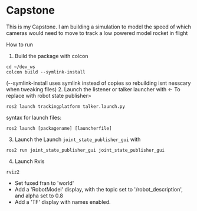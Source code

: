 # Capstone
This is my Capstone. I am building a simulation to model the speed of which cameras would need to move to track a low powered model rocket in flight

How to run
1. Build the package with colcon
```
cd ~/dev_ws
colcon build --symlink-install 
```
(--symlink-install uses symlink instead of copies so rebuilding isnt nesscary when tweaking files)
2. Launch the listener or talker launcher with <- To replace with robot state publisher>
```
ros2 launch trackingplatform talker.launch.py
```

syntax for launch files:
```
ros2 launch [packagename] [launcherfile]
```

3. Launch the Launch `joint_state_publisher_gui` with 
```
ros2 run joint_state_publisher_gui joint_state_publisher_gui
```

4. Launch Rvis
```
rviz2
```

- Set fuxed fran to 'world'
- Add a 'RobotModel' display, with the topic set to '/robot_description', and alpha set to 0.8
- Add a 'TF' display with names enabled.